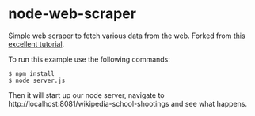 node-web-scraper
================

Simple web scraper to fetch various data from the web.  Forked from [this excellent tutorial](https://scotch.io/tutorials/scraping-the-web-with-node-js).

To run this example use the following commands:

``` shell
$ npm install
$ node server.js
```

 Then it will start up our node server, navigate to http://localhost:8081/wikipedia-school-shootings and see what happens.
